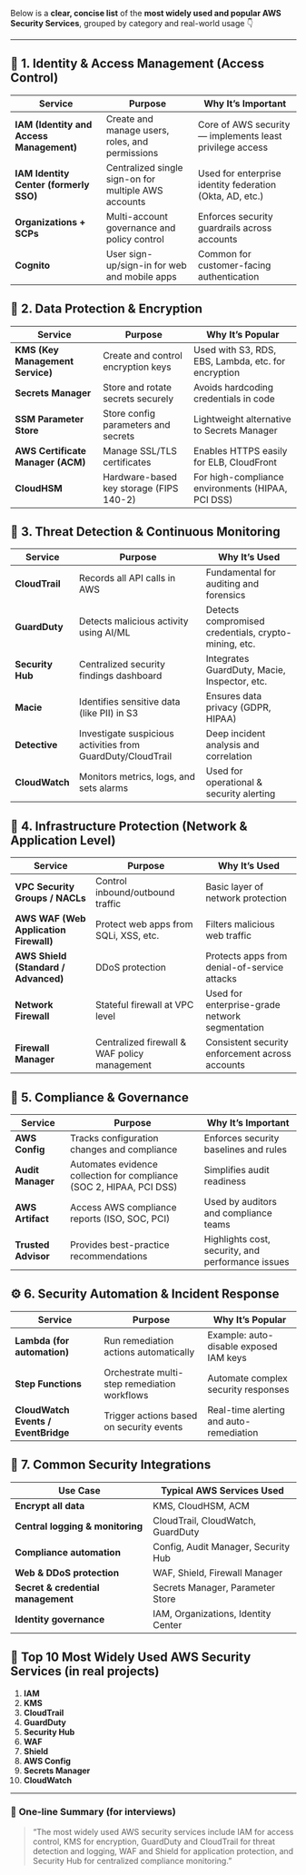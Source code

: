 Below is a **clear, concise list** of the **most widely used and popular AWS Security Services**, grouped by category and real-world usage 👇

---

## 🔐 **1. Identity & Access Management (Access Control)**

|Service|Purpose|Why It’s Important|
|---|---|---|
|**IAM (Identity and Access Management)**|Create and manage users, roles, and permissions|Core of AWS security — implements least privilege access|
|**IAM Identity Center (formerly SSO)**|Centralized single sign-on for multiple AWS accounts|Used for enterprise identity federation (Okta, AD, etc.)|
|**Organizations + SCPs**|Multi-account governance and policy control|Enforces security guardrails across accounts|
|**Cognito**|User sign-up/sign-in for web and mobile apps|Common for customer-facing authentication|


## 🔑 **2. Data Protection & Encryption**

| Service                           | Purpose                                 | Why It’s Popular                                    |
| --------------------------------- | --------------------------------------- | --------------------------------------------------- |
| **KMS (Key Management Service)**  | Create and control encryption keys      | Used with S3, RDS, EBS, Lambda, etc. for encryption |
| **Secrets Manager**               | Store and rotate secrets securely       | Avoids hardcoding credentials in code               |
| **SSM Parameter Store**           | Store config parameters and secrets     | Lightweight alternative to Secrets Manager          |
| **AWS Certificate Manager (ACM)** | Manage SSL/TLS certificates             | Enables HTTPS easily for ELB, CloudFront            |
| **CloudHSM**                      | Hardware-based key storage (FIPS 140-2) | For high-compliance environments (HIPAA, PCI DSS)   |

## 🧠 **3. Threat Detection & Continuous Monitoring**

|Service|Purpose|Why It’s Used|
|---|---|---|
|**CloudTrail**|Records all API calls in AWS|Fundamental for auditing and forensics|
|**GuardDuty**|Detects malicious activity using AI/ML|Detects compromised credentials, crypto-mining, etc.|
|**Security Hub**|Centralized security findings dashboard|Integrates GuardDuty, Macie, Inspector, etc.|
|**Macie**|Identifies sensitive data (like PII) in S3|Ensures data privacy (GDPR, HIPAA)|
|**Detective**|Investigate suspicious activities from GuardDuty/CloudTrail|Deep incident analysis and correlation|
|**CloudWatch**|Monitors metrics, logs, and sets alarms|Used for operational & security alerting|

## 🧱 **4. Infrastructure Protection (Network & Application Level)**

|Service|Purpose|Why It’s Used|
|---|---|---|
|**VPC Security Groups / NACLs**|Control inbound/outbound traffic|Basic layer of network protection|
|**AWS WAF (Web Application Firewall)**|Protect web apps from SQLi, XSS, etc.|Filters malicious web traffic|
|**AWS Shield (Standard / Advanced)**|DDoS protection|Protects apps from denial-of-service attacks|
|**Network Firewall**|Stateful firewall at VPC level|Used for enterprise-grade network segmentation|
|**Firewall Manager**|Centralized firewall & WAF policy management|Consistent security enforcement across accounts|


## 🧾 **5. Compliance & Governance**

|Service|Purpose|Why It’s Important|
|---|---|---|
|**AWS Config**|Tracks configuration changes and compliance|Enforces security baselines and rules|
|**Audit Manager**|Automates evidence collection for compliance (SOC 2, HIPAA, PCI DSS)|Simplifies audit readiness|
|**AWS Artifact**|Access AWS compliance reports (ISO, SOC, PCI)|Used by auditors and compliance teams|
|**Trusted Advisor**|Provides best-practice recommendations|Highlights cost, security, and performance issues|


## ⚙️ **6. Security Automation & Incident Response**

|Service|Purpose|Why It’s Popular|
|---|---|---|
|**Lambda (for automation)**|Run remediation actions automatically|Example: auto-disable exposed IAM keys|
|**Step Functions**|Orchestrate multi-step remediation workflows|Automate complex security responses|
|**CloudWatch Events / EventBridge**|Trigger actions based on security events|Real-time alerting and auto-remediation|


## 🧩 **7. Common Security Integrations**

|Use Case|Typical AWS Services Used|
|---|---|
|**Encrypt all data**|KMS, CloudHSM, ACM|
|**Central logging & monitoring**|CloudTrail, CloudWatch, GuardDuty|
|**Compliance automation**|Config, Audit Manager, Security Hub|
|**Web & DDoS protection**|WAF, Shield, Firewall Manager|
|**Secret & credential management**|Secrets Manager, Parameter Store|
|**Identity governance**|IAM, Organizations, Identity Center|


## 🌟 **Top 10 Most Widely Used AWS Security Services (in real projects)**

1. **IAM**
2. **KMS**
3. **CloudTrail**
4. **GuardDuty**
5. **Security Hub**
6. **WAF**
7. **Shield**
8. **AWS Config**
9. **Secrets Manager**
10. **CloudWatch**
    

---

### 🧠 **One-line Summary (for interviews)**

> “The most widely used AWS security services include IAM for access control, KMS for encryption, GuardDuty and CloudTrail for threat detection and logging, WAF and Shield for application protection, and Security Hub for centralized compliance monitoring.”